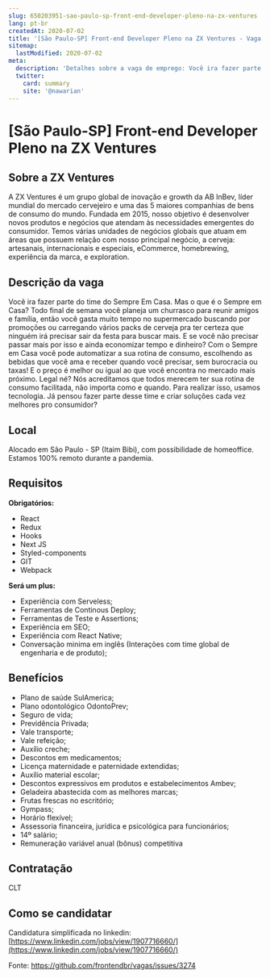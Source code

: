 ```yaml
---
slug: 650203951-sao-paulo-sp-front-end-developer-pleno-na-zx-ventures
lang: pt-br
createdAt: 2020-07-02
title: '[São Paulo-SP] Front-end Developer Pleno na ZX Ventures - Vaga de Emprego'
sitemap:
  lastModified: 2020-07-02
meta:
  description: 'Detalhes sobre a vaga de emprego: Você ira fazer parte do time do Sempre Em Casa. Mas o que é o Sempre em Casa? Todo final de semana você planeja um churrasco para reunir amigos e família, então você gasta muito tempo no supermercado buscando por promoções ou carregando vários packs de cerveja pra ter certeza que ninguém irá precisar sair da festa para buscar mais. E se você não precisar passar mais por isso e ainda economizar tempo e dinheiro? Com o Sempre em Casa você pode automatizar a sua rotina de consumo, escolhendo as bebidas que você ama e receber quando você precisar, sem burocracia ou taxas! E o preço é melhor ou igual ao que você encontra no mercado mais próximo. Legal né? Nós acreditamos que todos merecem ter sua rotina de consumo facilitada, não importa como e quando. Para realizar isso, usamos tecnologia. Já pensou fazer parte desse time e criar soluções cada vez melhores pro consumidor?'
  twitter:
    card: summary
    site: '@nawarian'
---
```


# [São Paulo-SP] Front-end Developer Pleno na ZX Ventures

<!-- 
==================================================
POR FAVOR, SÓ POSTE SE A VAGA FOR PARA FRONT-END!

Não faça distinção de gênero no título da vaga.

Use: "Front-End Developer" ao invés de 
"Desenvolvedor Front-End" \o/

Exemplo: `[São Paulo] Front-End Developer na NOME DA EMPRESA`
==================================================
-->

## Sobre a ZX Ventures
A ZX Ventures é um grupo global de inovação e growth da AB InBev, líder mundial do mercado cervejeiro e uma das 5 maiores companhias de bens de consumo do mundo. Fundada em 2015, nosso objetivo é desenvolver novos produtos e negócios que atendam às necessidades emergentes do consumidor. Temos várias unidades de negócios globais que atuam em áreas que possuem relação com nosso principal negócio, a cerveja: artesanais, internacionais e especiais, eCommerce, homebrewing, experiência da marca, e exploration.

## Descrição da vaga
Você ira fazer parte do time do Sempre Em Casa.
Mas o que é o Sempre em Casa?
Todo final de semana você planeja um churrasco para reunir amigos e família, então você gasta muito tempo no supermercado buscando por promoções ou carregando vários packs de cerveja pra ter certeza que ninguém irá precisar sair da festa para buscar mais.
E se você não precisar passar mais por isso e ainda economizar tempo e dinheiro?
Com o Sempre em Casa você pode automatizar a sua rotina de consumo, escolhendo as bebidas que você ama e receber quando você precisar, sem burocracia ou taxas! E o preço é melhor ou igual ao que você encontra no mercado mais próximo. Legal né?
Nós acreditamos que todos merecem ter sua rotina de consumo facilitada, não importa como e quando. Para realizar isso, usamos tecnologia. Já pensou fazer parte desse time e criar soluções cada vez melhores pro consumidor?

## Local
Alocado em São Paulo - SP (Itaim Bibi), com possibilidade de homeoffice.
Estamos 100% remoto durante a pandemia.

## Requisitos

**Obrigatórios:**
- React
- Redux
- Hooks
- Next JS
- Styled-components
- GIT
- Webpack

**Será um plus:**
- Experiência com Serveless;
- Ferramentas de Continous Deploy;
- Ferramentas de Teste e Assertions;
- Experiência em SEO;
- Experiência com React Native;
- Conversação minima em inglês (Interações com time global de engenharia e de produto);

## Benefícios
- Plano de saúde SulAmerica;
- Plano odontológico OdontoPrev;
- Seguro de vida;
- Previdência Privada;
- Vale transporte;
- Vale refeição;
- Auxílio creche;
- Descontos em medicamentos;
- Licença maternidade e paternidade extendidas;
- Auxílio material escolar;
- Descontos expressivos em produtos e estabelecimentos Ambev;
- Geladeira abastecida com as melhores marcas;
- Frutas frescas no escritório;
- Gympass;
- Horário flexível;
- Assessoria financeira, jurídica e psicológica para funcionários;
- 14º salário;
- Remuneração variável anual (bônus) competitiva

## Contratação

CLT

## Como se candidatar
Candidatura simplificada no linkedin: [https://www.linkedin.com/jobs/view/1907716660/](https://www.linkedin.com/jobs/view/1907716660/)

Fonte: https://github.com/frontendbr/vagas/issues/3274